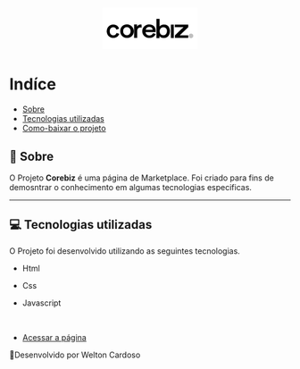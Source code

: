 
<h1 align ="center"> 
    <img src='image/logo_corebiz.png'>
</h1>

# Indíce
- [Sobre](#-sobre)
- [Tecnologias utilizadas](#-Tecnologias-utilizadas)
- [Como-baixar o projeto](#-Como-baixar-o-projeto)


## 📝 Sobre

O Projeto **Corebiz** é uma página de Marketplace. Foi criado para fins de demosntrar o conhecimento em algumas tecnologias especificas.

---

## 💻 Tecnologias utilizadas

O Projeto foi desenvolvido utilizando as seguintes tecnologias.

- Html

- Css
- Javascript

 <br/>

- [Acessar a página](https://welton1986.github.io/TesteFrontendCorebiz/)



🚀Desenvolvido por Welton Cardoso




